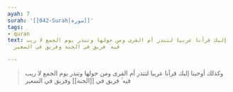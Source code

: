 ```yaml
---
ayah: 7
surah: '[[042-Surah|سورة]]'
tags:
- quran
text: وكذلك أوحينا إليك قرآنا عربيا لتنذر أم القرى ومن حولها وتنذر يوم الجمع لا ريب
  فيه ۚ فريق في الجنة وفريق في السعير

---
```

> وكذلك أوحينا إليك قرآنا عربيا لتنذر أم القرى ومن حولها وتنذر يوم الجمع لا ريب فيه ۚ فريق في [[الجنة]] وفريق في السعير
